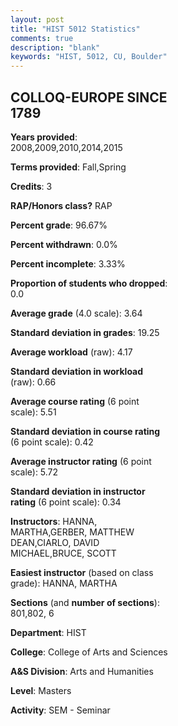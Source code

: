 ```yaml
---
layout: post
title: "HIST 5012 Statistics"
comments: true
description: "blank"
keywords: "HIST, 5012, CU, Boulder"
--- 
```

<head>
<script src="https://ajax.googleapis.com/ajax/libs/jquery/2.1.3/jquery.min.js"></script>
<script src="https://dl.dropboxusercontent.com/s/pc42nxpaw1ea4o9/highcharts.js?dl=0"></script>
<!-- <script src="../assets/js/highcharts.js"></script> -->
<style type="text/css">@font-face {
	font-family: "Bebas Neue";
	src: url(https://www.filehosting.org/file/details/544349/BebasNeue%20Regular.otf) format("opentype");
	}
	h1.Bebas { 
		font-family: "Bebas Neue", Verdana, Tahoma;
	}
</style>
</head>
<body>
	<div id="container" style="float: right; width: 45%; height: 88%; margin-left: 2.5%; margin-right: 2.5%;"></div>
	<script language="JavaScript">
		$(document).ready(function() {
		var chart = {type: 'column'};
		var title = {text: 'Grade Distribution'};
		var xAxis = {categories: ['A','B','C','D','F'],crosshair: true};
		var yAxis = {min: 0,title: {text: 'Percentage'}};
		var tooltip = {headerFormat: '<center><b><span style="font-size:20px">{point.key}</span></b></center>',
		               pointFormat: '<td style="padding:0"><b>{point.y:.1f}%</b></td>',
		               footerFormat: '</table>',shared: true,useHTML: true};
		var plotOptions = {column: {pointPadding: 0.0,borderWidth: 0}};  
		var credits = {enabled: false};var series= [{name: 'Percent',data: [74.24,24.24,0.0,0.0,1.52,]}];
		var json = {};
		json.chart = chart;
		json.title = title;
		json.tooltip = tooltip;
		json.xAxis = xAxis;
		json.yAxis = yAxis;  
		json.series = series;
		json.plotOptions = plotOptions;  
		json.credits = credits;
		$('#container').highcharts(json);
	});
	</script>
</body>
			   
## COLLOQ-EUROPE SINCE 1789

**Years provided**: 2008,2009,2010,2014,2015

**Terms provided**: Fall,Spring

**Credits**: 3

**RAP/Honors class?** RAP

**Percent grade**: 96.67%

**Percent withdrawn**: 0.0%

**Percent incomplete**: 3.33%

**Proportion of students who dropped**: 0.0

**Average grade** (4.0 scale): 3.64

**Standard deviation in grades**: 19.25

**Average workload** (raw): 4.17

**Standard deviation in workload** (raw): 0.66

**Average course rating** (6 point scale): 5.51

**Standard deviation in course rating** (6 point scale): 0.42

**Average instructor rating** (6 point scale): 5.72

**Standard deviation in instructor rating** (6 point scale): 0.34

**Instructors**: HANNA, MARTHA,GERBER, MATTHEW DEAN,CIARLO, DAVID MICHAEL,BRUCE, SCOTT

**Easiest instructor** (based on class grade): HANNA, MARTHA

**Sections** (and **number of sections**): 801,802, 6

**Department**: HIST

**College**: College of Arts and Sciences

**A&S Division**: Arts and Humanities

**Level**: Masters

**Activity**: SEM - Seminar